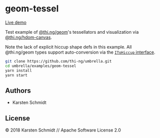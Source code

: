 # geom-tessel

[Live demo](http://demo.thi.ng/umbrella/geom-tessel/)

Test example of
[@thi.ng/geom](https://github.com/thi-ng/umbrella/tree/master/packages/geom)'s
tessellators and visualization via
[@thi.ng/hdom-canvas](https://github.com/thi-ng/umbrella/tree/master/packages/hdom-canvas).

Note the lack of explicit hiccup shape defs in this example. All
@thi.ng/geom types support auto-conversion via the [`IToHiccup`
interface](https://github.com/thi-ng/umbrella/blob/master/packages/api/src/api.ts#L415).

```bash
git clone https://github.com/thi-ng/umbrella.git
cd umbrella/examples/geom-tessel
yarn install
yarn start
```

## Authors

- Karsten Schmidt

## License

&copy; 2018 Karsten Schmidt // Apache Software License 2.0
